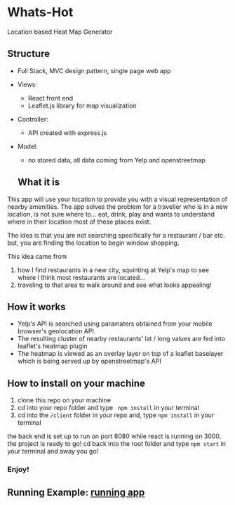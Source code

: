 # Whats-Hot
Location based Heat Map Generator

## Structure

- Full Stack, MVC design pattern, single page web app
- Views:
  - React front end
  - Leaflet.js library for map visualization
- Controller:
  - API created with express.js
- Model:
  - no stored data, all data coming from Yelp and openstreetmap
  
  ## What it is
  
This app will use your location to provide you with a visual representation of nearby amenities. The app solves the problem for a traveller who is in a new location, is not sure where to... eat, drink, play and wants to understand where in their location most of these places exist. 

The idea is that you are not searching specifically for a restaurant / bar etc. but, you are finding the location to begin window shopping. 

This idea came from

1. how I find restaurants in a new city, squinting at Yelp's map to see where I think most restaurants are located...
2. traveling to that area to walk around and see what looks appealing! 

## How it works

- Yelp's API is searched using paramaters obtained from your mobile browser's geolocation API. 
- The resulting cluster of nearby restaurants' lat / long values are fed into leaflet's heatmap plugin
- The heatmap is viewed as an overlay layer on top of a leaflet baselayer which is being served up by openstreetmap's API

## How to install on your machine

1. clone this repo on your machine
2. cd into your repo folder and type ``` npm install``` in your terminal
3. cd into the ```/client``` folder in your repo and, type ```npm install``` in your terminal

the back end is set up to run on port 8080 while react is running on 3000. the project is ready to go! cd back into the root folder and type ```npm start``` in your terminal and away you go!

### Enjoy! 

## Running Example: [running app](http://www.ahardy42.com)
